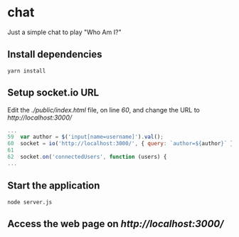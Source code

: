 # chat
Just a simple chat to play "Who Am I?"

## Install dependencies
```
yarn install
```

## Setup socket.io URL
Edit the _./public/index.html_ file, on line _60_, and change the URL to _http://localhost:3000/_
```javascript
...
59  var author = $('input[name=username]').val();
60  socket = io('http://localhost:3000/', { query: `author=${author}` });
61
62  socket.on('connectedUsers', function (users) {
...
```

## Start the application
```
node server.js
```

## Access the web page on _http://localhost:3000/_
